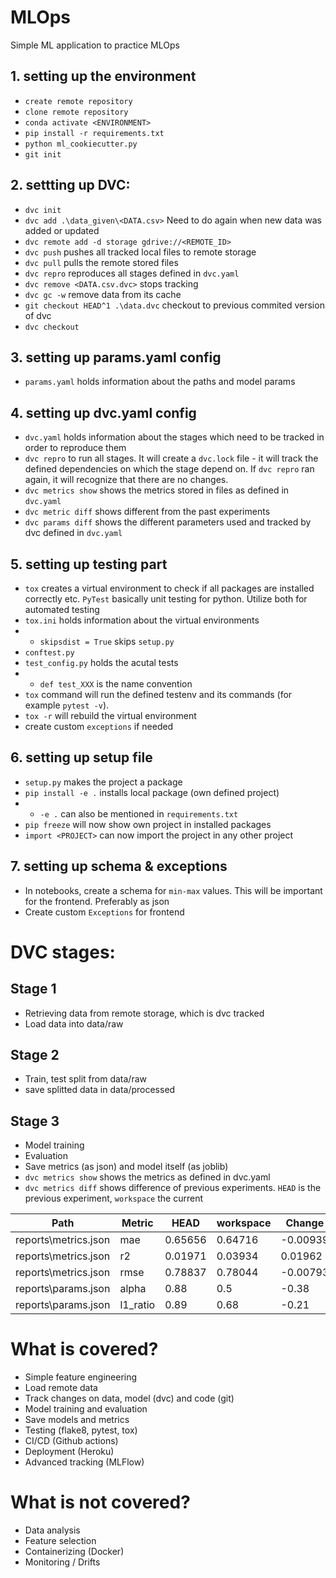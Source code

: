 # MLOps
Simple ML application to practice MLOps

## 1. setting up the environment
- ``create remote repository``
- ``clone remote repository``
- ``conda activate <ENVIRONMENT>``
- ``pip install -r requirements.txt``
- ``python ml_cookiecutter.py``
- ``git init``

## 2. settting up DVC:
- ``dvc init``
- ``dvc add .\data_given\<DATA.csv>`` Need to do again when new data was added or updated
- ``dvc remote add -d storage gdrive://<REMOTE_ID>``
- ``dvc push`` pushes all tracked local files to remote storage
- ``dvc pull`` pulls the remote stored files
- ``dvc repro`` reproduces all stages defined in ``dvc.yaml``
- ``dvc remove <DATA.csv.dvc>`` stops tracking
- ``dvc gc -w`` remove data from its cache
- ``git checkout HEAD^1 .\data.dvc`` checkout to previous commited version of dvc
- ``dvc checkout``

## 3. setting up params.yaml config
- ``params.yaml`` holds information about the paths and model params

## 4. setting up dvc.yaml config
- ``dvc.yaml`` holds information about the stages which need to be tracked in order to reproduce them
- ``dvc repro`` to run all stages. It will create a ``dvc.lock`` file - it will track the defined dependencies on which the stage depend on. If ``dvc repro`` ran again, it will recognize that there are no changes.
- ``dvc metrics show`` shows the metrics stored in files as defined in ``dvc.yaml``
- ``dvc metric diff`` shows different from the past experiments
- ``dvc params diff`` shows the different parameters used and tracked by dvc defined in ``dvc.yaml``

## 5. setting up testing part
- ``tox`` creates a virtual environment to check if all packages are installed correctly etc. ``PyTest`` basically unit testing for python. Utilize both for automated testing
- ``tox.ini`` holds information about the virtual environments
- - ``skipsdist = True`` skips ``setup.py``
- ``conftest.py``
- ``test_config.py`` holds the acutal tests
- - ``def test_XXX`` is the name convention
- ``tox`` command will run the defined testenv and its commands (for example ``pytest -v``).
- ``tox -r`` will rebuild the virtual environment
- create custom ``exceptions`` if needed


## 6. setting up setup file
- ``setup.py`` makes the project a package
- ``pip install -e .`` installs local package (own defined project)
- - ``-e .`` can also be mentioned in ``requirements.txt``
- ``pip freeze`` will now show own project in installed packages
- ``import <PROJECT>`` can now import the project in any other project

## 7. setting up schema & exceptions
- In notebooks, create a schema for ``min-max`` values. This will be important for the frontend. Preferably as json
- Create custom ``Exceptions`` for frontend
  
# DVC stages:

## Stage 1
- Retrieving data from remote storage, which is dvc tracked
- Load data into data/raw

## Stage 2
- Train, test split from data/raw
- save splitted data in data/processed

## Stage 3
- Model training
- Evaluation
- Save metrics (as json) and model itself (as joblib)
- ``dvc metrics show`` shows the metrics as defined in dvc.yaml
- ``dvc metrics diff`` shows difference of previous experiments. ``HEAD`` is the previous experiment, ``workspace`` the current

| Path | Metric | HEAD | workspace |Change |
|-|-|-|-|-|
|reports\metrics.json | mae      |   0.65656 | 0.64716  | -0.00939 |
|reports\metrics.json | r2       |   0.01971 | 0.03934  |  0.01962 |
|reports\metrics.json | rmse     |   0.78837 | 0.78044  | -0.00793 |
|reports\params.json  | alpha    |   0.88    | 0.5      | -0.38 |
|reports\params.json  | l1_ratio |   0.89    | 0.68     | -0.21 |


# What is covered?
- Simple feature engineering
- Load remote data
- Track changes on data, model (dvc) and code (git)
- Model training and evaluation
- Save models and metrics
- Testing (flake8, pytest, tox)
- CI/CD (Github actions)
- Deployment (Heroku)
- Advanced tracking (MLFlow)

# What is not covered?
- Data analysis
- Feature selection
- Containerizing (Docker)
- Monitoring / Drifts